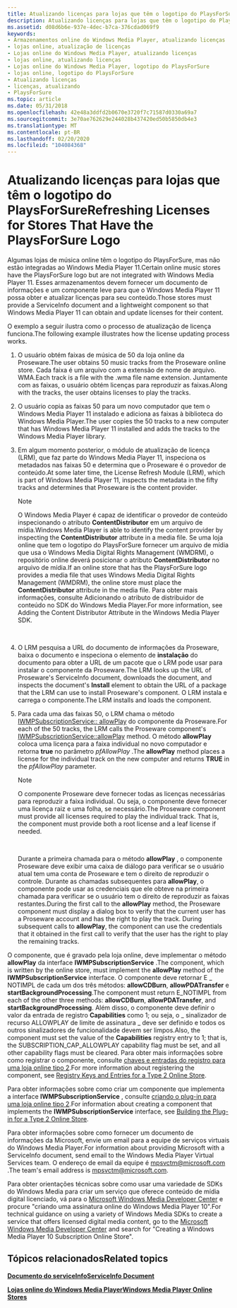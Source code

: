 ```yaml
---
title: Atualizando licenças para lojas que têm o logotipo do PlaysForSure
description: Atualizando licenças para lojas que têm o logotipo do PlaysForSure
ms.assetid: d08d6b6e-937e-4dec-b7ca-376cdad069f9
keywords:
- Armazenamentos online do Windows Media Player, atualizando licenças
- lojas online, atualização de licenças
- Lojas online do Windows Media Player, atualizando licenças
- lojas online, atualizando licenças
- Lojas online do Windows Media Player, logotipo do PlaysForSure
- lojas online, logotipo do PlaysForSure
- Atualizando licenças
- licenças, atualizando
- PlaysForSure
ms.topic: article
ms.date: 05/31/2018
ms.openlocfilehash: 42e48a3ddfd2b0670e3720f7c71587d0330a69a7
ms.sourcegitcommit: 3e70ae762629e244028b437420ed50b5850db4e3
ms.translationtype: MT
ms.contentlocale: pt-BR
ms.lasthandoff: 02/20/2020
ms.locfileid: "104084368"
---
```

# <a name="refreshing-licenses-for-stores-that-have-the-playsforsure-logo"></a><span data-ttu-id="cca61-112">Atualizando licenças para lojas que têm o logotipo do PlaysForSure</span><span class="sxs-lookup"><span data-stu-id="cca61-112">Refreshing Licenses for Stores That Have the PlaysForSure Logo</span></span>

<span data-ttu-id="cca61-113">Algumas lojas de música online têm o logotipo do PlaysForSure, mas não estão integradas ao Windows Media Player 11.</span><span class="sxs-lookup"><span data-stu-id="cca61-113">Certain online music stores have the PlaysForSure logo but are not integrated with Windows Media Player 11.</span></span> <span data-ttu-id="cca61-114">Esses armazenamentos devem fornecer um documento de informações e um componente leve para que o Windows Media Player 11 possa obter e atualizar licenças para seu conteúdo.</span><span class="sxs-lookup"><span data-stu-id="cca61-114">Those stores must provide a ServiceInfo document and a lightweight component so that Windows Media Player 11 can obtain and update licenses for their content.</span></span>

<span data-ttu-id="cca61-115">O exemplo a seguir ilustra como o processo de atualização de licença funciona.</span><span class="sxs-lookup"><span data-stu-id="cca61-115">The following example illustrates how the license updating process works.</span></span>

1.  <span data-ttu-id="cca61-116">O usuário obtém faixas de música de 50 da loja online da Proseware.</span><span class="sxs-lookup"><span data-stu-id="cca61-116">The user obtains 50 music tracks from the Proseware online store.</span></span> <span data-ttu-id="cca61-117">Cada faixa é um arquivo com a extensão de nome de arquivo. WMA.</span><span class="sxs-lookup"><span data-stu-id="cca61-117">Each track is a file with the .wma file name extension.</span></span> <span data-ttu-id="cca61-118">Juntamente com as faixas, o usuário obtém licenças para reproduzir as faixas.</span><span class="sxs-lookup"><span data-stu-id="cca61-118">Along with the tracks, the user obtains licenses to play the tracks.</span></span>
2.  <span data-ttu-id="cca61-119">O usuário copia as faixas 50 para um novo computador que tem o Windows Media Player 11 instalado e adiciona as faixas à biblioteca do Windows Media Player.</span><span class="sxs-lookup"><span data-stu-id="cca61-119">The user copies the 50 tracks to a new computer that has Windows Media Player 11 installed and adds the tracks to the Windows Media Player library.</span></span>
3.  <span data-ttu-id="cca61-120">Em algum momento posterior, o módulo de atualização de licença (LRM), que faz parte do Windows Media Player 11, inspeciona os metadados nas faixas 50 e determina que o Proseware é o provedor de conteúdo.</span><span class="sxs-lookup"><span data-stu-id="cca61-120">At some later time, the License Refresh Module (LRM), which is part of Windows Media Player 11, inspects the metadata in the fifty tracks and determines that Proseware is the content provider.</span></span>
    > [!Note]  
    > <span data-ttu-id="cca61-121">O Windows Media Player é capaz de identificar o provedor de conteúdo inspecionando o atributo **ContentDistributor** em um arquivo de mídia.</span><span class="sxs-lookup"><span data-stu-id="cca61-121">Windows Media Player is able to identify the content provider by inspecting the **ContentDistributor** attribute in a media file.</span></span> <span data-ttu-id="cca61-122">Se uma loja online que tem o logotipo do PlaysForSure fornecer um arquivo de mídia que usa o Windows Media Digital Rights Management (WMDRM), o repositório online deverá posicionar o atributo **ContentDistributor** no arquivo de mídia.</span><span class="sxs-lookup"><span data-stu-id="cca61-122">If an online store that has the PlaysForSure logo provides a media file that uses Windows Media Digital Rights Management (WMDRM), the online store must place the **ContentDistributor** attribute in the media file.</span></span> <span data-ttu-id="cca61-123">Para obter mais informações, consulte Adicionando o atributo de distribuidor de conteúdo no SDK do Windows Media Player.</span><span class="sxs-lookup"><span data-stu-id="cca61-123">For more information, see Adding the Content Distributor Attribute in the Windows Media Player SDK.</span></span>

     

4.  <span data-ttu-id="cca61-124">O LRM pesquisa a URL do documento de informações da Proseware, baixa o documento e inspeciona o elemento de **instalação** do documento para obter a URL de um pacote que o LRM pode usar para instalar o componente da Proseware.</span><span class="sxs-lookup"><span data-stu-id="cca61-124">The LRM looks up the URL of Proseware's ServiceInfo document, downloads the document, and inspects the document's **Install** element to obtain the URL of a package that the LRM can use to install Proseware's component.</span></span> <span data-ttu-id="cca61-125">O LRM instala e carrega o componente.</span><span class="sxs-lookup"><span data-stu-id="cca61-125">The LRM installs and loads the component.</span></span>
5.  <span data-ttu-id="cca61-126">Para cada uma das faixas 50, o LRM chama o método [IWMPSubscriptionService:: allowPlay](/previous-versions/windows/desktop/api/subscriptionservices/nf-subscriptionservices-iwmpsubscriptionservice-allowplay) do componente da Proseware.</span><span class="sxs-lookup"><span data-stu-id="cca61-126">For each of the 50 tracks, the LRM calls the Proseware component's [IWMPSubscriptionService::allowPlay](/previous-versions/windows/desktop/api/subscriptionservices/nf-subscriptionservices-iwmpsubscriptionservice-allowplay) method.</span></span> <span data-ttu-id="cca61-127">O método **allowPlay** coloca uma licença para a faixa individual no novo computador e retorna **true** no parâmetro *pfAllowPlay* .</span><span class="sxs-lookup"><span data-stu-id="cca61-127">The **allowPlay** method places a license for the individual track on the new computer and returns **TRUE** in the *pfAllowPlay* parameter.</span></span>
    > [!Note]  
    > <span data-ttu-id="cca61-128">O componente Proseware deve fornecer todas as licenças necessárias para reproduzir a faixa individual. Ou seja, o componente deve fornecer uma licença raiz e uma folha, se necessário.</span><span class="sxs-lookup"><span data-stu-id="cca61-128">The Proseware component must provide all licenses required to play the individual track. That is, the component must provide both a root license and a leaf license if needed.</span></span>

     

    <span data-ttu-id="cca61-129">Durante a primeira chamada para o método **allowPlay** , o componente Proseware deve exibir uma caixa de diálogo para verificar se o usuário atual tem uma conta de Proseware e tem o direito de reproduzir o controle. Durante as chamadas subsequentes para **allowPlay**, o componente pode usar as credenciais que ele obteve na primeira chamada para verificar se o usuário tem o direito de reproduzir as faixas restantes.</span><span class="sxs-lookup"><span data-stu-id="cca61-129">During the first call to the **allowPlay** method, the Proseware component must display a dialog box to verify that the current user has a Proseware account and has the right to play the track. During subsequent calls to **allowPlay**, the component can use the credentials that it obtained in the first call to verify that the user has the right to play the remaining tracks.</span></span>

<span data-ttu-id="cca61-130">O componente, que é gravado pela loja online, deve implementar o método **allowPlay** da interface **IWMPSubscriptionService** .</span><span class="sxs-lookup"><span data-stu-id="cca61-130">The component, which is written by the online store, must implement the **allowPlay** method of the **IWMPSubscriptionService** interface.</span></span> <span data-ttu-id="cca61-131">O componente deve retornar E \_ NOTIMPL de cada um dos três métodos: **allowCDBurn**, **allowPDATransfer** e **startBackgroundProcessing**.</span><span class="sxs-lookup"><span data-stu-id="cca61-131">The component must return E\_NOTIMPL from each of the other three methods: **allowCDBurn**, **allowPDATransfer**, and **startBackgroundProcessing**.</span></span> <span data-ttu-id="cca61-132">Além disso, o componente deve definir o valor da entrada de registro **Capabilities** como 1; ou seja, o \_ sinalizador de recurso ALLOWPLAY de limite de assinatura \_ deve ser definido e todos os outros sinalizadores de funcionalidade devem ser limpos.</span><span class="sxs-lookup"><span data-stu-id="cca61-132">Also, the component must set the value of the **Capabilities** registry entry to 1; that is, the SUBSCRIPTION\_CAP\_ALLOWPLAY capability flag must be set, and all other capability flags must be cleared.</span></span> <span data-ttu-id="cca61-133">Para obter mais informações sobre como registrar o componente, consulte [chaves e entradas do registro para uma loja online tipo 2](registry-keys-and-entries-for-a-type-2-online-store.md).</span><span class="sxs-lookup"><span data-stu-id="cca61-133">For more information about registering the component, see [Registry Keys and Entries for a Type 2 Online Store](registry-keys-and-entries-for-a-type-2-online-store.md).</span></span>

<span data-ttu-id="cca61-134">Para obter informações sobre como criar um componente que implementa a interface **IWMPSubscriptionService** , consulte [criando o plug-in para uma loja online tipo 2](building-the-plug-in-for-a-type-2-online-store.md).</span><span class="sxs-lookup"><span data-stu-id="cca61-134">For information about creating a component that implements the **IWMPSubscriptionService** interface, see [Building the Plug-in for a Type 2 Online Store](building-the-plug-in-for-a-type-2-online-store.md).</span></span>

<span data-ttu-id="cca61-135">Para obter informações sobre como fornecer um documento de informações da Microsoft, envie um email para a equipe de serviços virtuais do Windows Media Player.</span><span class="sxs-lookup"><span data-stu-id="cca61-135">For information about providing Microsoft with a ServiceInfo document, send email to the Windows Media Player Virtual Services team.</span></span> <span data-ttu-id="cca61-136">O endereço de email da equipe é mpsvctm@microsoft.com .</span><span class="sxs-lookup"><span data-stu-id="cca61-136">The team's email address is mpsvctm@microsoft.com.</span></span>

<span data-ttu-id="cca61-137">Para obter orientações técnicas sobre como usar uma variedade de SDKs do Windows Media para criar um serviço que oferece conteúdo de mídia digital licenciado, vá para o [Microsoft Windows Media Developer Center](https://msdn.microsoft.com/windowsmedia/default.aspx) e procure "criando uma assinatura online do Windows Media Player 10".</span><span class="sxs-lookup"><span data-stu-id="cca61-137">For technical guidance on using a variety of Windows Media SDKs to create a service that offers licensed digital media content, go to the [Microsoft Windows Media Developer Center](https://msdn.microsoft.com/windowsmedia/default.aspx) and search for "Creating a Windows Media Player 10 Subscription Online Store".</span></span>

## <a name="related-topics"></a><span data-ttu-id="cca61-138">Tópicos relacionados</span><span class="sxs-lookup"><span data-stu-id="cca61-138">Related topics</span></span>

<dl> <dt>

[<span data-ttu-id="cca61-139">**Documento do serviceInfo**</span><span class="sxs-lookup"><span data-stu-id="cca61-139">**ServiceInfo Document**</span></span>](serviceinfo-document.md)
</dt> <dt>

[<span data-ttu-id="cca61-140">**Lojas online do Windows Media Player**</span><span class="sxs-lookup"><span data-stu-id="cca61-140">**Windows Media Player Online Stores**</span></span>](windows-media-player-online-stores.md)
</dt> </dl>

 

 




